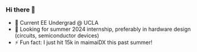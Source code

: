 ### Hi there 👋

- 🌱 Current EE Undergrad @ UCLA
- 👯 Looking for summer 2024 internship, preferably in hardware design (circuits, semiconductor devices)
- ⚡ Fun fact: I just hit 15k in maimaiDX this past summer!
